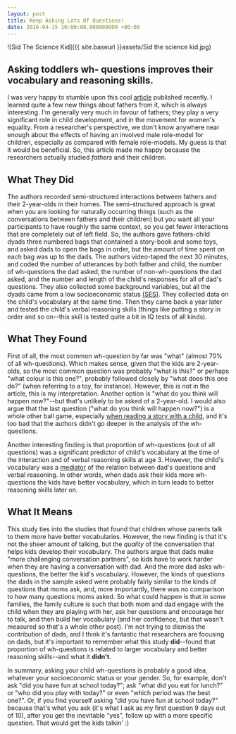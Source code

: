 ```yaml
---
layout: post
title: Keep Asking Lots Of Questions!
date: 2016-04-15 10:00:00.000000000 +00:00
---
```

![Sid The Science Kid]({{ site.baseurl }}assets/Sid the science kid.jpg)

## Asking toddlers wh- questions improves their vocabulary and reasoning skills.

I was very happy to stumble upon this cool [article](https://onlinelibrary.wiley.com/doi/10.1111/cogs.12349/abstract) published recently. I learned quite a few new things about fathers from it, which is always interesting. I'm generally very much in favour of fathers; they play a very significant role in child development, and in the movement for women's equality. From a researcher's perspective, we don't know anywhere near enough about the effects of having an involved male role-model for children, especially as compared with female role-models. My guess is that it would be beneficial. So, this article made me happy because the researchers actually studied *fathers* and their children.

## What They Did

The authors recorded semi-structured interactions between fathers and their 2-year-olds in their homes. The semi-structured approach is great when you are looking for naturally occurring things (such as the conversations between fathers and their children) but you want all your participants to have roughly the same context, so you get fewer interactions that are completely out of left field. So, the authors gave fathers-child dyads three numbered bags that contained a story-book and some toys, and asked dads to open the bags in order, but the amount of time spent on each bag was up to the dads. The authors video-taped the next 30 minutes, and coded the number of utterances by both father and child, the number of wh-questions the dad asked, the number of non-wh-questions the dad asked, and the number and length of the child's responses for all of dad's questions. They also collected some background variables, but all the dyads came from a low socioeconomic status [(SES)](https://galpod.com/glossary#SES). They collected data on the child's vocabulary at the same time. Then they came back a year later and tested the child's verbal reasoning skills (things like putting a story in order and so on--this skill is tested quite a bit in IQ tests of all kinds).

## What They Found

First of all, the most common wh-question by far was "what" (almost 70% of all wh-questions). Which makes sense, given that the kids are 2-year-olds, so the most common question was probably "what is this?" or perhaps "what colour is this one?", probably followed closely by "what does this one do?" (when referring to a toy, for instance). However, this is not in the article, this is my interpretation. Another option is "what do you think will happen now?"--but that's unlikely to be asked of a 2-year-old. I would also argue that the last question ("what do you think will happen now?") is a whole other ball game, especially [when reading a story with a child](https://galpod.com/talking-about-books-moms-sharing-books-with-toddlers), and it's too bad that the authors didn't go deeper in the analysis of the wh-questions.

Another interesting finding is that proportion of wh-questions (out of all questions) was a significant predictor of child's vocabulary at the time of the interaction and of verbal reasoning skills at age 3. However, the child's vocabulary was a [mediator](https://galpod.com/glossary#mediation) of the relation between dad's questions and verbal reasoning. In other words, when dads ask their kids more wh-questions the kids have better vocabulary, which in turn leads to better reasoning skills later on.

## What It Means
This study ties into the studies that found that children whose parents talk to them more have better vocabularies. However, the new finding is that it's not the sheer amount of talking, but the *quality* of the conversation that helps kids develop their vocabulary. The authors argue that dads make "more challenging conversation partners", so kids have to work harder when they are having a conversation with dad. And the more dad asks wh-questions, the better the kid's vocabulary. However, the kinds of questions the dads in the sample asked were probably fairly similar to the kinds of questions that moms ask, and, more importantly, there was no comparison to how many questions moms asked. So what could happen is that in some families, the family culture is such that both mom and dad engage with the child when they are playing with her, ask her questions and encourage her to talk, and then build her vocabulary (and her confidence, but that wasn't measured so that's a whole other post). I'm not trying to dismiss the contribution of dads, and I think it's fantastic that researchers are focusing on dads, but it's important to remember what this study **did**--found that proportion of wh-questions is related to larger vocabulary and better reasoning skills--and what it **didn't**.

In summary, asking your child wh-questions is probably a good idea, whatever your socioeconomic status or your gender. So, for example, don't ask "did you have fun at school today?"; ask "what did you eat for lunch?" or "who did you play with today?" or even "which period was the best one?". Or, if you find yourself asking "did you have fun at school today?" because that's what you ask (it's what I ask as my first question 9 days out of 10), after you get the inevitable "yes", follow up with a more specific question. That would get the kids talkin' :)
